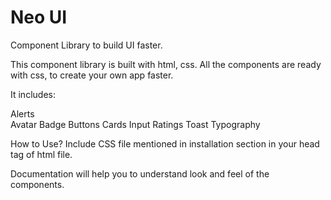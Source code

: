 # Neo UI 
Component Library to build UI faster.


This component library is built with html, css. All the components are ready with css, to create your own app faster.

It includes:

Alerts <br>
Avatar
Badge
Buttons
Cards
Input
Ratings
Toast
Typography


How to Use?
Include CSS file mentioned in installation section in your head tag of html file. 


Documentation will help you to understand look and feel of the components.




